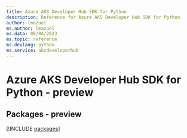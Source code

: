 ```yaml
---
title: Azure AKS Developer Hub SDK for Python
description: Reference for Azure AKS Developer Hub SDK for Python
author: lmazuel
ms.author: lmazuel
ms.data: 08/04/2023
ms.topic: reference
ms.devlang: python
ms.service: aksdeveloperhub
---
```

# Azure AKS Developer Hub SDK for Python - preview
## Packages - preview
[!INCLUDE [packages](aks-developer-hub-index.md)]